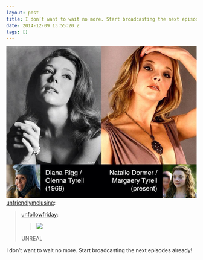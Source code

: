 ```yaml
---
layout: post
title: I don’t want to wait no more. Start broadcasting the next episodes already!
date: 2014-12-09 13:55:20 Z
tags: []
---
```

![](/media/2014/12/104757466294.jpg)
[unfriendlymelusine](http://unfriendlymelusine.tumblr.com/post/96197521645/unfollowfriday-unreal):

> [unfollowfriday](http://unfollowfriday.tumblr.com/post/90382063749):
> 
> > ![](http://gfx.dagbladet.no/labrador/340/340980/34098018/jpg/active/978x.jpg)
> 
> UNREAL

I don’t want to wait no more. Start broadcasting the next episodes already!
